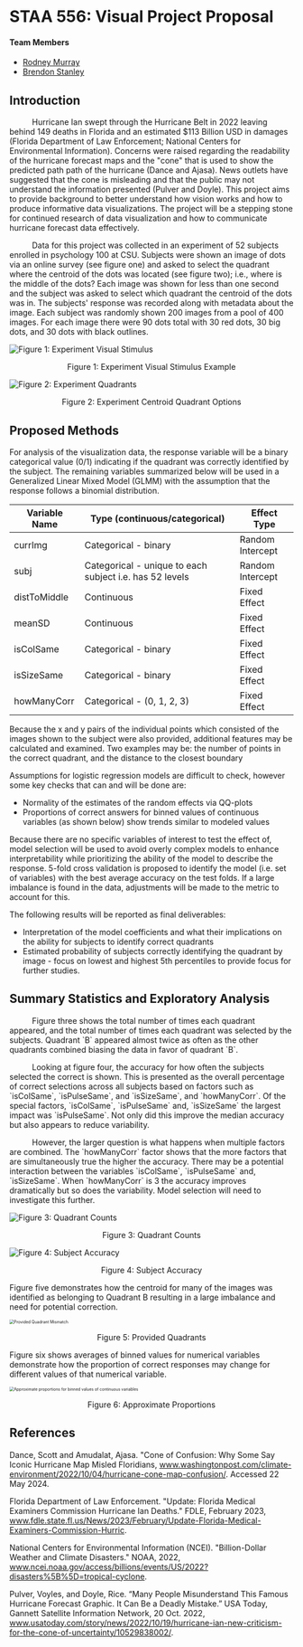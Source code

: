 # STAA 556: Visual Project Proposal

#### Team Members
- [Rodney Murray](mailto:Rodney.Murray@colostate.edu)
- [Brendon Stanley](mailto:Brendon.Stanley@rams.colostate.edu)

## Introduction

<p style="text-indent: 40px;">
    Hurricane Ian swept through the Hurricane Belt in 2022 leaving behind 149 deaths in Florida
and an estimated $113 Billion USD in damages (Florida Department of Law Enforcement; National Centers for Environmental Information).
Concerns were raised regarding the readability of the hurricane forecast maps and the "cone" that is used to show the predicted path path of the hurricane (Dance and Ajasa).
News outlets have suggested that the cone is misleading and that the public may not understand the information presented (Pulver and Doyle).
This project aims to provide background to better understand how vision works and how to produce informative data visualizations.
The project will be a stepping stone for continued research of data visualization and how to communicate hurricane forecast data effectively.
</p>

<p style="text-indent: 40px;">
    Data for this project was collected in an experiment of 52 subjects enrolled in psychology 100 at CSU. Subjects were shown an image of dots via an online survey (see figure one) and 
asked to select the quadrant where the centroid of the dots was located (see figure two); i.e., where is the middle of the dots? Each image was shown for less than one second and the 
subject was asked to select which quadrant the centroid of the dots was in. The subjects' response was recorded along with metadata about the image. Each subject was 
randomly shown 200 images from a pool of 400 images. For each image there were 90 dots total with 30 red dots, 30 big dots, and 30 dots with black outlines.
</p>

![Figure 1: Experiment Visual Stimulus](../references/figures/image_dots_example.png "Figure 3: Experiment Visual Stimulus")

<p align="center">
  Figure 1: Experiment Visual Stimulus Example
</p>

![Figure 2: Experiment Quadrants](../references/figures/quad_options_example.png "Figure 2: Experiment Quadrants")

<p align="center">
  Figure 2: Experiment Centroid Quadrant Options
</p>

## Proposed Methods
For analysis of the visualization data, the response variable will be a binary categorical value (0/1) indicating if the quadrant was correctly identified by the subject.  The remaining variables summarized below will be used in a Generalized Linear Mixed Model (GLMM) with the assumption that the response follows a binomial distribution.

| Variable Name | Type (continuous/categorical)                           | Effect Type      |
| ------------- | ------------------------------------------------------- | ---------------- |
| currImg       | Categorical - binary                                    | Random Intercept |
| subj          | Categorical - unique to each subject i.e. has 52 levels | Random Intercept |
| distToMiddle  | Continuous                                              | Fixed Effect     |
| meanSD        | Continuous                                              | Fixed Effect     |
| isColSame     | Categorical - binary                                    | Fixed Effect     |
| isSizeSame    | Categorical - binary                                    | Fixed Effect     |
| howManyCorr   | Categorical - (0, 1, 2, 3)                              | Fixed Effect     |

Because the x and y pairs of the individual points which consisted of the images shown to the subject were also provided, additional features may be calculated and examined. Two examples may be: the number of points in the correct quadrant, and the distance to the closest boundary

Assumptions for logistic regression models are difficult to check, however some key checks that can and will be done are:

* Normality of the estimates of the random effects via QQ-plots
* Proportions of correct answers for binned values of continuous variables (as shown below) show trends similar to modeled values

Because there are no specific variables of interest to test the effect of, model selection will be used to avoid overly complex models to enhance interpretability while prioritizing the ability of the model to describe the response. 5-fold cross validation is proposed to identify the model (i.e. set of variables) with the best average accuracy on the test folds. If a large imbalance is found in the data, adjustments will be made to the metric to account for this.

The following results will be reported as final deliverables:

* Interpretation of the model coefficients and what their implications on the ability for subjects to identify correct quadrants
* Estimated probability of subjects correctly identifying the quadrant by image - focus on lowest and highest 5th percentiles to provide focus for further studies.

## Summary Statistics and Exploratory Analysis
<p style="text-indent: 40px;">
    Figure three shows the total number of times each quadrant appeared, and the
total number of times each quadrant was selected by the subjects. Quadrant `B` appeared
almost twice as often as the other quadrants combined biasing the data in favor of
quadrant `B`.
</p>

<p style="text-indent: 40px;">
    Looking at figure four, the accuracy for how often the subjects selected the correct
is shown. This is presented as the overall percentage of correct selections across all
subjects based on factors such as `isColSame`, `isPulseSame`, and `isSizeSame`, and `howManyCorr`.
Of the special factors, `isColSame`, `isPulseSame` and, `isSizeSame` the largest impact was `isPulseSame`.
Not only did this improve the median accuracy but also appears to reduce variability.
</p>

<p style="text-indent: 40px;">
    However, the larger question is what happens when multiple factors are combined. The `howManyCorr` factor shows that 
the more factors that are simultaneously true the higher the accuracy. There may be a potential interaction between 
the variables `isColSame`, `isPulseSame` and, `isSizeSame`. When `howManyCorr` is 3 the accuracy improves dramatically 
but so does the variability. Model selection will need to investigate this further.
</p>

![Figure 3: Quadrant Counts](../references/figures/Quad_Counts.png "Figure 3: Quadrant Counts")

<p align="center">
  Figure 3: Quadrant Counts
</p>

![Figure 4: Subject Accuracy](../references/figures/BoxPlots.png "Figure 4: Subject Accuracy")

<p align="center">
  Figure 4: Subject Accuracy
</p>

Figure five demonstrates how the centroid for many of the images was identified as belonging to Quadrant B resulting in a large imbalance and need for potential correction.

<img src="./figures/Provided_Quadrant.png" alt="Provided Quadrant Mismatch" style="zoom:50%;" />

<p align="center">
  Figure 5: Provided Quadrants
</p>

Figure six shows averages of binned values for numerical variables demonstrate how the proportion of correct responses may change for different values of that numerical variable. 

<img src="./figures/approximate_proportions.png" alt="Approximate proportions for binned values of continuous variables" style="zoom:50%;" />

<p align="center">
  Figure 6: Approximate Proportions
</p>

## References

Dance, Scott and Amudalat, Ajasa. "Cone of Confusion: Why Some Say Iconic Hurricane Map Misled Floridians, www.washingtonpost.com/climate-environment/2022/10/04/hurricane-cone-map-confusion/. Accessed 22 May 2024.

Florida Department of Law Enforcement. "Update: Florida Medical Examiners Commission Hurricane Ian Deaths." FDLE, February 2023, www.fdle.state.fl.us/News/2023/February/Update-Florida-Medical-Examiners-Commission-Hurric.

National Centers for Environmental Information (NCEI). "Billion-Dollar Weather and Climate Disasters." NOAA, 2022, www.ncei.noaa.gov/access/billions/events/US/2022?disasters%5B%5D=tropical-cyclone.

Pulver, Voyles, and Doyle, Rice. “Many People Misunderstand This Famous Hurricane Forecast Graphic. It Can Be a Deadly Mistake.” USA Today, Gannett Satellite Information Network, 20 Oct. 2022, www.usatoday.com/story/news/2022/10/19/hurricane-ian-new-criticism-for-the-cone-of-uncertainty/10529838002/. 
